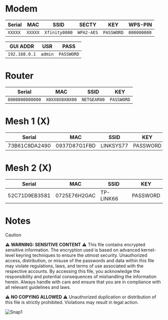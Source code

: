 
# Modem

| Serial  | MAC     | SSID          | SECTY      | KEY        | WPS-PIN    |
| ------- | ------- | ------------- | ---------- | ---------- | ---------- |
| `XXXXX` | `XXXXX` | `Xfinity0000` | `WPA2-AES` | `PASSWORD` | `000000000` |


| GUI ADDR | USR | PASS |
| -------- | --- | ---- |
|     `192.168.0.1`     | `admin`    |   `PASSWORD`   |
# Router
| Serial | MAC | SSID | KEY |
| ------ | --- | ---- | --- |
|   `0000000000000`     | `X0XX0X0X0X00`    | `NETGEAR00`     | `PASSWORD`    |


# Mesh 1 (X)
| Serial          | MAC           | SSID       | KEY       |
| --------------- | ------------- | ---------- | --------- |
| 73B61C8DA2490   | 0937D87G1FBD  | LINKSYS77  | PASSWORD  |

# Mesh 2 (X)
| Serial          | MAC           | SSID       | KEY       |
| --------------- | ------------- | ---------- | --------- |
| 52C71D9EB3581   | 0725E76H2GAC  | TP-LINK66  | PASSWORD  |

# Notes

> [!caution] 
> ⚠️ **WARNING: SENSITIVE CONTENT** ⚠️
>This file contains encrypted sensitive information. The encryption used is based on advanced kernel-level keyring techniques to ensure the utmost security. Unauthorized access, distribution, or misuse of the passwords and data within this file may violate regulations, laws, and terms of use associated with the respective accounts. 
>By accessing this file, you acknowledge the responsibility and potential consequences of mishandling the information herein. Always handle with care and ensure that you are in compliance with all relevant guidelines and laws.
> 
> ⚠️ **NO COPYING ALLOWED** ⚠️
> Unauthorized duplication or distribution of this file is strictly prohibited. Violations may result in legal action.
>
> ![Snap1](https://github.com/icedmoca/passwordmanagermd/assets/24930296/34dedd38-736f-4c52-b168-f0a367b86480)

